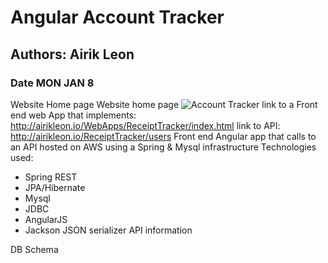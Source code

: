 # Angular Account Tracker
## Authors: Airik Leon
### Date MON JAN 8 

Website Home page
Website home page
![Account Tracker](https://i.imgur.com/YEK8Ldu.png)
link to a Front end web App that implements: http://airikleon.io/WebApps/ReceiptTracker/index.html
link to API: http://airikleon.io/ReceiptTracker/users
Front end Angular app that calls to an API hosted on AWS using a Spring & Mysql infrastructure
Technologies used: 
- Spring REST 
- JPA/Hibernate
- Mysql 
- JDBC 
- AngularJS
- Jackson JSON serializer 
API information 


DB Schema 
